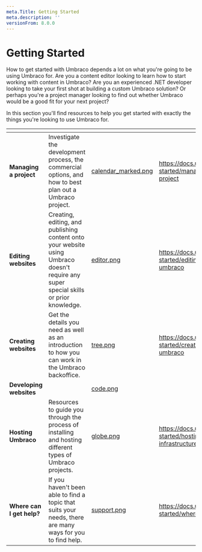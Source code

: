 ```yaml
---
meta.Title: Getting Started
meta.description: ''
versionFrom: 8.0.0
---
```


# Getting Started

How to get started with Umbraco depends a lot on what you're going to be using Umbraco for. Are you a content editor looking to learn how to start working with content in Umbraco? Are you an experienced .NET developer looking to take your first shot at building a custom Umbraco solution? Or perhaps you're a project manager looking to find out whether Umbraco would be a good fit for your next project?

In this section you'll find resources to help you get started with exactly the things you're looking to use Umbraco for.

<table data-card-size="large" data-view="cards"><thead><tr><th></th><th></th><th data-hidden data-card-cover data-type="files"></th><th data-hidden data-card-target data-type="content-ref"></th></tr></thead><tbody><tr><td><strong>Managing a project</strong></td><td>Investigate the development process, the commercial options, and how to best plan out a Umbraco project.</td><td><a href="images/calendar_marked.png">calendar_marked.png</a></td><td><a href="https://docs.umbraco.com/getting-started/managing-an-umbraco-project">https://docs.umbraco.com/getting-started/managing-an-umbraco-project</a></td></tr><tr><td><strong>Editing websites</strong></td><td>Creating, editing, and publishing content onto your website using Umbraco doesn't require any super special skills or prior knowledge.</td><td><a href="images/editor.png">editor.png</a></td><td><a href="https://docs.umbraco.com/getting-started/editing-websites-with-umbraco">https://docs.umbraco.com/getting-started/editing-websites-with-umbraco</a></td></tr><tr><td><strong>Creating websites</strong></td><td>Get the details you need as well as an introduction to how you can work in the Umbraco backoffice.</td><td><a href="images/tree.png">tree.png</a></td><td><a href="https://docs.umbraco.com/getting-started/creating-websites-with-umbraco">https://docs.umbraco.com/getting-started/creating-websites-with-umbraco</a></td></tr><tr><td><strong>Developing websites</strong></td><td></td><td><a href="images/code.png">code.png</a></td><td></td></tr><tr><td><strong>Hosting Umbraco</strong></td><td>Resources to guide you through the process of installing and hosting different types of Umbraco projects.</td><td><a href="images/globe.png">globe.png</a></td><td><a href="https://docs.umbraco.com/getting-started/hosting-an-umbraco-infrastructure">https://docs.umbraco.com/getting-started/hosting-an-umbraco-infrastructure</a></td></tr><tr><td><strong>Where can I get help?</strong></td><td>If you haven't been able to find a topic that suits your needs, there are many ways for you to find help.</td><td><a href="images/support.png">support.png</a></td><td><a href="https://docs.umbraco.com/getting-started/where-can-i-get-help">https://docs.umbraco.com/getting-started/where-can-i-get-help</a></td></tr></tbody></table>
